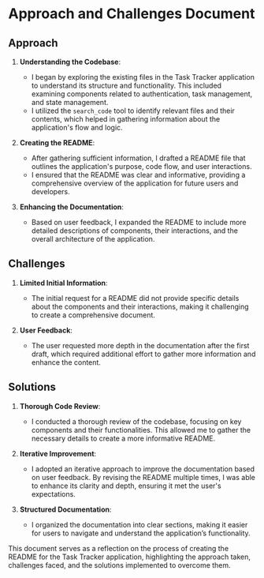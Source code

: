 # Approach and Challenges Document

## Approach
1. **Understanding the Codebase**: 
   - I began by exploring the existing files in the Task Tracker application to understand its structure and functionality. This included examining components related to authentication, task management, and state management.
   - I utilized the `search_code` tool to identify relevant files and their contents, which helped in gathering information about the application's flow and logic.

2. **Creating the README**:
   - After gathering sufficient information, I drafted a README file that outlines the application's purpose, code flow, and user interactions.
   - I ensured that the README was clear and informative, providing a comprehensive overview of the application for future users and developers.

3. **Enhancing the Documentation**:
   - Based on user feedback, I expanded the README to include more detailed descriptions of components, their interactions, and the overall architecture of the application.

## Challenges
1. **Limited Initial Information**:
   - The initial request for a README did not provide specific details about the components and their interactions, making it challenging to create a comprehensive document.

2. **User Feedback**:
   - The user requested more depth in the documentation after the first draft, which required additional effort to gather more information and enhance the content.

## Solutions
1. **Thorough Code Review**:
   - I conducted a thorough review of the codebase, focusing on key components and their functionalities. This allowed me to gather the necessary details to create a more informative README.

2. **Iterative Improvement**:
   - I adopted an iterative approach to improve the documentation based on user feedback. By revising the README multiple times, I was able to enhance its clarity and depth, ensuring it met the user's expectations.

3. **Structured Documentation**:
   - I organized the documentation into clear sections, making it easier for users to navigate and understand the application’s functionality.

This document serves as a reflection on the process of creating the README for the Task Tracker application, highlighting the approach taken, challenges faced, and the solutions implemented to overcome them.
